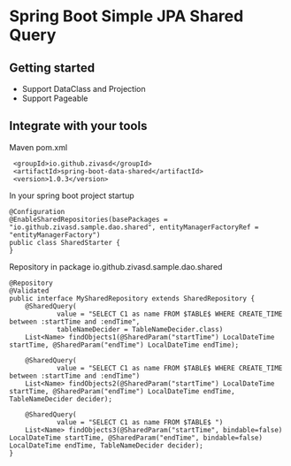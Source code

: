 # Spring Boot Simple JPA Shared Query

## Getting started

* Support DataClass and Projection
* Support Pageable


## Integrate with your tools

Maven pom.xml

```
 <groupId>io.github.zivasd</groupId>
 <artifactId>spring-boot-data-shared</artifactId>
 <version>1.0.3</version>
```

In your spring boot project
startup

```
@Configuration
@EnableSharedRepositories(basePackages = "io.github.zivasd.sample.dao.shared", entityManagerFactoryRef = "entityManagerFactory")
public class SharedStarter {
}

```

Repository in package io.github.zivasd.sample.dao.shared
```
@Repository
@Validated
public interface MySharedRepository extends SharedRepository {
	@SharedQuery(
			value = "SELECT C1 as name FROM $TABLE$ WHERE CREATE_TIME between :startTime and :endTime",
			tableNameDecider = TableNameDecider.class)
	List<Name> findObjects1(@SharedParam("startTime") LocalDateTime startTime, @SharedParam("endTime") LocalDateTime endTime);

	@SharedQuery(
			value = "SELECT C1 as name FROM $TABLE$ WHERE CREATE_TIME between :startTime and :endTime")
	List<Name> findObjects2(@SharedParam("startTime") LocalDateTime startTime, @SharedParam("endTime") LocalDateTime endTime, TableNameDecider decider);

	@SharedQuery(
	 		value = "SELECT C1 as name FROM $TABLE$ ")
	List<Name> findObjects3(@SharedParam("startTime", bindable=false) LocalDateTime startTime, @SharedParam("endTime", bindable=false) LocalDateTime endTime, TableNameDecider decider);
}
```
